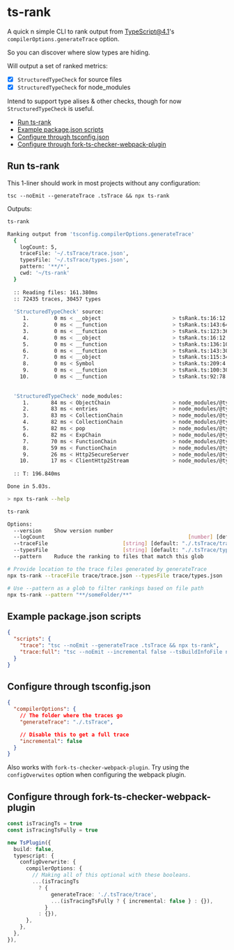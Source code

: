 # ts-rank

A quick n simple CLI to rank output from TypeScript@4.1's `compilerOptions.generateTrace` option.

So you can discover where slow types are hiding.

Will output a set of ranked metrics:
- [x] `StructuredTypeCheck` for source files
- [x] `StructuredTypeCheck` for node_modules

Intend to support type alises & other checks, though for now `StructuredTypeCheck` is useful.

+ [Run ts-rank](#run-ts-rank)
+ [Example package.json scripts](#example-packagejson-scripts)
+ [Configure through tsconfig.json](#configure-through-tsconfigjson)
+ [Configure through fork-ts-checker-webpack-plugin](#configure-through-fork-ts-checker-webpack-plugin)

## Run ts-rank

This 1-liner should work in most projects without any configuration:

```
tsc --noEmit --generateTrace .tsTrace && npx ts-rank
```

Outputs:

```bash
ts-rank

Ranking output from 'tsconfig.compilerOptions.generateTrace'
  {
    logCount: 5,
    traceFile: '~/.tsTrace/trace.json',
    typesFile: '~/.tsTrace/types.json',
    pattern: '**/*',
    cwd: '~/ts-rank'
  }
  
  :: Reading files: 161.380ms
  :: 72435 traces, 30457 types
  
  'StructuredTypeCheck' source:
     1.        0 ms < __object                       > tsRank.ts:16:12
     2.        0 ms < __function                     > tsRank.ts:143:64
     3.        0 ms < __function                     > tsRank.ts:123:36
     4.        0 ms < __object                       > tsRank.ts:16:12
     5.        0 ms < __function                     > tsRank.ts:136:10
     6.        0 ms < __function                     > tsRank.ts:143:30
     7.        0 ms < __object                       > tsRank.ts:115:34
     8.        0 ms < Symbol                         > tsRank.ts:209:4
     9.        0 ms < __function                     > tsRank.ts:100:30
    10.        0 ms < __function                     > tsRank.ts:92:78
    
  
  'StructuredTypeCheck' node_modules:
     1.       84 ms < ObjectChain                    > node_modules/@types/lodash/common/common.d.ts:205:6
     2.       83 ms < entries                        > node_modules/@types/lodash/common/object.d.ts:599:31
     3.       83 ms < CollectionChain                > node_modules/@types/lodash/common/common.d.ts:181:6
     4.       82 ms < CollectionChain                > node_modules/@types/lodash/common/common.d.ts:181:6
     5.       82 ms < pop                            > node_modules/@types/lodash/common/common.d.ts:182:35
     6.       82 ms < ExpChain                       > node_modules/@types/lodash/common/common.d.ts:15:22
     7.       70 ms < FunctionChain                  > node_modules/@types/lodash/common/common.d.ts:199:6
     8.       59 ms < FunctionChain                  > node_modules/@types/lodash/common/common.d.ts:199:6
     9.       26 ms < Http2SecureServer              > node_modules/@types/node/http2.d.ts:513:6
    10.       17 ms < ClientHttp2Stream              > node_modules/@types/node/http2.d.ts:181:6
    
  :: T: 196.840ms

Done in 5.03s.
```

```bash
> npx ts-rank --help 

ts-rank

Options:
  --version    Show version number                                     [boolean]
  --logCount                                              [number] [default: 10]
  --traceFile                        [string] [default: "./.tsTrace/trace.json"]
  --typesFile                        [string] [default: "./.tsTrace/types.json"]
  --pattern    Ruduce the ranking to files that match this glob         [string]
```

```bash
# Provide location to the trace files generated by generateTrace
npx ts-rank --traceFile trace/trace.json --typesFile trace/types.json

# Use --pattern as a glob to filter rankings based on file path
npx ts-rank --pattern "**/someFolder/**"  
```

## Example package.json scripts

```json
{
  "scripts": {
    "trace": "tsc --noEmit --generateTrace .tsTrace && npx ts-rank",
    "trace:full": "tsc --noEmit --incremental false --tsBuildInfoFile null --generateTrace .tsTrace && npx ts-rank",
  }
}
```

## Configure through tsconfig.json

```json
{
  "compilerOptions": {
    // The folder where the traces go
    "generateTrace": "./.tsTrace",

    // Disable this to get a full trace
    "incremental": false
  }
}
```

Also works with `fork-ts-checker-webpack-plugin`. Try using the `configOverwites` option when configuring the webpack plugin.

## Configure through fork-ts-checker-webpack-plugin

```ts
const isTracingTs = true
const isTracingTsFully = true

new TsPlugin({
  build: false,
  typescript: {
    configOverwrite: {
      compilerOptions: {
        // Making all of this optional with these booleans.
        ...(isTracingTs
          ? {
              generateTrace: './.tsTrace/trace',
              ...(isTracingTsFully ? { incremental: false } : {}),
            }
          : {}),
      },
    },
  },
}),
```
